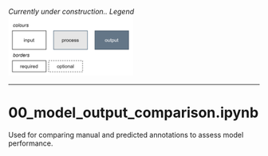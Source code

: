 *Currently under construction..*
*Legend*<br>
<img src="../.imgs/legend.png" alt="Legend for the flowchart" width="250"/>
<hr>

# 00_model_output_comparison.ipynb

Used for comparing manual and predicted annotations to assess model performance.